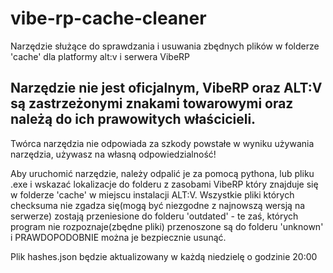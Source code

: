 # vibe-rp-cache-cleaner
Narzędzie służące do sprawdzania i usuwania zbędnych plików w folderze 'cache' dla platformy alt:v i serwera VibeRP
## Narzędzie nie jest oficjalnym, VibeRP oraz ALT:V są zastrzeżonymi znakami towarowymi oraz należą do ich prawowitych właścicieli.
Twórca narzędzia nie odpowiada za szkody powstałe w wyniku używania narzędzia, używasz na własną odpowiedzialność!


Aby uruchomić narzędzie, należy odpalić je za pomocą pythona, lub pliku .exe i wskazać lokalizacje do folderu z zasobami VibeRP który znajduje się w folderze 'cache' w miejscu instalacji ALT:V.
Wszystkie pliki których checksuma nie zgadza się(mogą być niezgodne z najnowszą wersją na serwerze) zostają przeniesione do folderu 'outdated' - te zaś, których program nie rozpoznaje(zbędne pliki) przenoszone są do folderu 'unknown' i PRAWDOPODOBNIE można je bezpiecznie usunąć.

Plik hashes.json będzie aktualizowany w każdą niedzielę o godzinie 20:00 
